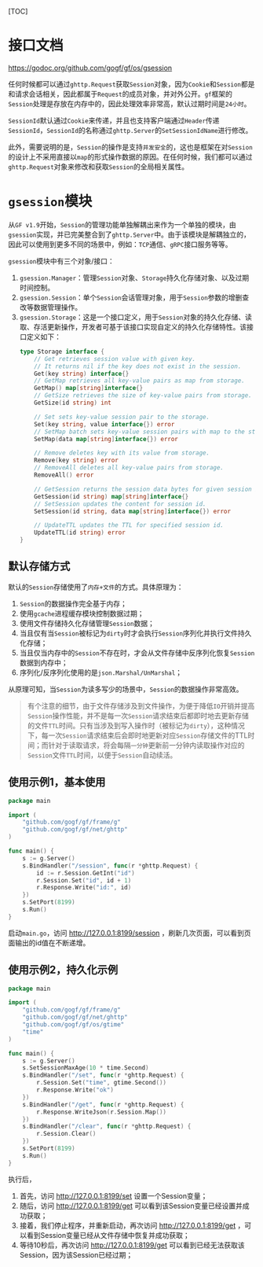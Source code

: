 
[TOC]


# 接口文档

https://godoc.org/github.com/gogf/gf/os/gsession


任何时候都可以通过`ghttp.Request`获取`Session`对象，因为`Cookie`和`Session`都是和请求会话相关，因此都属于`Request`的成员对象，并对外公开。`gf`框架的`Session`处理是存放在内存中的，因此处理效率非常高，默认过期时间是`24小时`。

`SessionId`默认通过`Cookie`来传递，并且也支持客户端通过`Header`传递`SessionId`，`SessionId`的名称通过`ghttp.Server`的`SetSessionIdName`进行修改。

此外，需要说明的是，`Session`的操作是支持`并发安全`的，这也是框架在对`Session`的设计上不采用直接以`map`的形式操作数据的原因。在任何时候，我们都可以通过`ghttp.Request`对象来修改和获取`Session`的全局相关属性。



# `gsession`模块

从`GF v1.9`开始，`Session`的管理功能单独解耦出来作为一个单独的模块，由`gsession`实现，并已完美整合到了`ghttp.Server`中。由于该模块是解耦独立的，因此可以使用到更多不同的场景中，例如：`TCP`通信、`gRPC`接口服务等等。

`gsession`模块中有三个对象/接口：
1. `gsession.Manager`：管理`Session`对象、`Storage`持久化存储对象、以及过期时间控制。
1. `gsession.Session`：单个`Session`会话管理对象，用于`Session`参数的增删查改等数据管理操作。
1. `gsession.Storage`：这是一个接口定义，用于`Session`对象的持久化存储、读取、存活更新操作，开发者可基于该接口实现自定义的持久化存储特性。该接口定义如下：
    ```go
    type Storage interface {
        // Get retrieves session value with given key.
        // It returns nil if the key does not exist in the session.
        Get(key string) interface{}
        // GetMap retrieves all key-value pairs as map from storage.
        GetMap() map[string]interface{}
        // GetSize retrieves the size of key-value pairs from storage.
        GetSize(id string) int

        // Set sets key-value session pair to the storage.
        Set(key string, value interface{}) error
        // SetMap batch sets key-value session pairs with map to the storage.
        SetMap(data map[string]interface{}) error

        // Remove deletes key with its value from storage.
        Remove(key string) error
        // RemoveAll deletes all key-value pairs from storage.
        RemoveAll() error

        // GetSession returns the session data bytes for given session id.
        GetSession(id string) map[string]interface{}
        // SetSession updates the content for session id.
        SetSession(id string, data map[string]interface{}) error

        // UpdateTTL updates the TTL for specified session id.
        UpdateTTL(id string) error
    }
    ```
    
## 默认存储方式
默认的`Session`存储使用了`内存+文件`的方式。具体原理为：
1. `Session`的数据操作完全基于内存；
1. 使用`gcache`进程缓存模块控制数据过期；
1. 使用文件存储持久化存储管理`Session`数据；
1. 当且仅有当`Session`被标记为`dirty`时才会执行`Session`序列化并执行文件持久化存储；
1. 当且仅当内存中的`Session`不存在时，才会从文件存储中反序列化恢复`Session`数据到内存中；
1. 序列化/反序列化使用的是`json.Marshal/UnMarshal`；

从原理可知，当`Session`为读多写少的场景中，`Session`的数据操作非常高效。

> 有个注意的细节，由于文件存储涉及到文件操作，为便于降低`IO`开销并提高`Session`操作性能，并不是每一次`Session`请求结束后都即时地去更新存储的文件`TTL`时间。只有当涉及到写入操作时（被标记为`dirty`），这种情况下，每一次`Session`请求结束后会即时地更新对应`Session`存储文件的TTL时间；而针对于读取请求，将会每隔`一分钟`更新前一分钟内读取操作对应的`Session`文件`TTL`时间，以便于`Session`自动续活。


## 使用示例1，基本使用

```go
package main

import (
    "github.com/gogf/gf/frame/g"
    "github.com/gogf/gf/net/ghttp"
)

func main() {
    s := g.Server()
    s.BindHandler("/session", func(r *ghttp.Request) {
        id := r.Session.GetInt("id")
        r.Session.Set("id", id + 1)
        r.Response.Write("id:", id)
    })
    s.SetPort(8199)
    s.Run()
}
```
启动`main.go`，访问 http://127.0.0.1:8199/session ，刷新几次页面，可以看到页面输出的id值在不断递增。


## 使用示例2，持久化示例

```go
package main

import (
	"github.com/gogf/gf/frame/g"
	"github.com/gogf/gf/net/ghttp"
	"github.com/gogf/gf/os/gtime"
	"time"
)

func main() {
	s := g.Server()
	s.SetSessionMaxAge(10 * time.Second)
	s.BindHandler("/set", func(r *ghttp.Request) {
		r.Session.Set("time", gtime.Second())
		r.Response.Write("ok")
	})
	s.BindHandler("/get", func(r *ghttp.Request) {
		r.Response.WriteJson(r.Session.Map())
	})
	s.BindHandler("/clear", func(r *ghttp.Request) {
		r.Session.Clear()
	})
	s.SetPort(8199)
	s.Run()
}
```
执行后，
1. 首先，访问  http://127.0.0.1:8199/set  设置一个Session变量；
1. 随后，访问  http://127.0.0.1:8199/get  可以看到该Session变量已经设置并成功获取；
1. 接着，我们停止程序，并重新启动，再次访问  http://127.0.0.1:8199/get  ，可以看到Session变量已经从文件存储中恢复并成功获取；
1. 等待10秒后，再次访问  http://127.0.0.1:8199/get  可以看到已经无法获取该Session，因为该Session已经过期；


